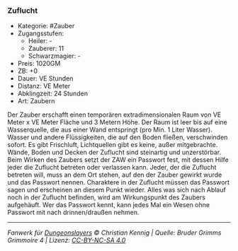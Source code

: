 ### Zuflucht

- Kategorie: #Zauber
- Zugangsstufen:
  - Heiler: -
  - Zauberer: 11
  - Schwarzmagier: -
- Preis: 1020GM
- ZB: +0
- Dauer: VE Stunden
- Distanz: VE Meter
- Abklingzeit: 24 Stunden
- Art: Zaubern



Der Zauber erschafft einen temporären extradimensionalen Raum von VE Meter x VE Meter Fläche und 3 Metern Höhe. Der Raum ist leer bis auf eine Wasserquelle, die aus einer Wand entspringt (pro Min. 1 Liter Wasser). Wasser und andere Flüssigkeiten, die auf den Boden fließen, verschwinden sofort. Es gibt Frischluft, Lichtquellen gibt es keine, außer mitgebrachte. Wände, Boden und Decken der Zuflucht sind steinartig und unzerstörbar. Beim Wirken des Zaubers setzt der ZAW ein Passwort fest, mit dessen Hilfe jeder die Zuflucht betreten oder verlassen kann. Jeder, der die Zuflucht betreten will, muss an dem Ort stehen, auf den der Zauber gewirkt wurde und das Passwort nennen. Charaktere in der Zuflucht müssen das Passwort sagen und erscheinen an diesem Punkt wieder. Alles was sich nach Ablauf noch in der Zuflucht befinden, wird am Wirkungspunkt des Zaubers aufgehäuft. Wer das Passwort kennt, kann jedes Mal ein Wesen ohne Passwort mit nach drinnen/draußen nehmen.

---

_Fanwerk für [Dungeonslayers](https://www.dungeonslayers.net/) © Christian Kennig | Quelle: Bruder Grimms Grimmoire 4 | Lizenz: [CC-BY-NC-SA 4.0](https://creativecommons.org/licenses/by-nc-sa/4.0/deed.de)_
